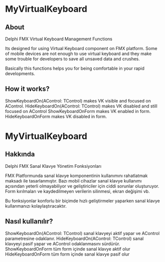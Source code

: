 # MyVirtualKeyboard
## About
Delphi FMX Virtual Keyboard Management Functions

Its designed for using Virtual Keyboard component on FMX platform. Some of mobile devices are not enough to use virtual keyboard and they make some trouble for developers to save all unsaved data and crushes.

Basically this functions helps you for being comfortable in your rapid developments.

## How it works?

ShowKeyboardOn(AControl: TControl) makes VK visible and focused on AControl.
HideKeyboardOn(AControl: TControl) makes VK disabled and still focused on AControl
ShowKeyboardOnForm makes VK enabled in form.
HideKeyboardOnForm makes VK disabled in form.


# MyVirtualKeyboard
## Hakkında
Delphi FMX Sanal Klavye Yönetim Fonksiyonları

FMX Platformunda sanal klavye komponentinin kullanımını rahatlatmak maksadı ile tasarlanmıştır. Bazı mobil cihazlar sanal klavye kullanımı açısından yeterli olmayabiliyor ve geliştiriciler için ciddi sorunlar oluşturuyor. Form kırılmaları ve kaydedilmeyen verilerin silinmesi, ekran değişimi vb.

Bu fonksiyonlar konforlu bir biçimde hızlı geliştirmeler yaparken sanal klavye kullanmanızı kolaylaştıracaktır.

## Nasıl kullanılır?

ShowKeyboardOn(AControl: TControl) sanal klavyeyi aktif yapar ve AControl parametresine odaklanır.
HideKeyboardOn(AControl: TControl) sanal klavyeyi pasif yapar ve AControl odaklanmasını sürdürür.
ShowKeyboardOnForm tüm form içinde sanal klavye aktif olur
HideKeyboardOnForm tüm form içinde sanal klavye pasif olur
